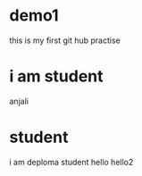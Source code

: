 # demo1
this is my first git hub practise 
# i am student 
anjali
# student
i am deploma student
hello
hello2
